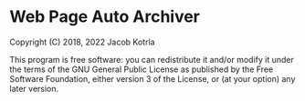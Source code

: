 # Web Page Auto Archiver

Copyright (C) 2018, 2022 Jacob Kotrla

This program is free software: you can redistribute it and/or modify it under the terms of the GNU General Public License as published by the Free Software Foundation, either version 3 of the License, or (at your option) any later version.
